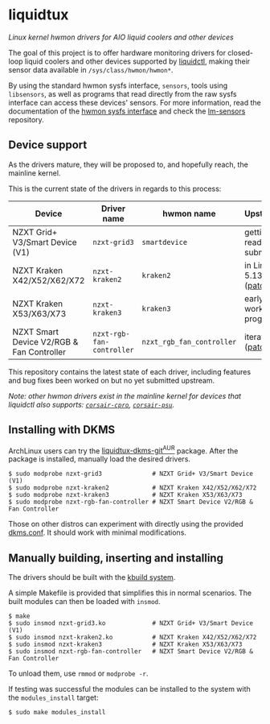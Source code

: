 # liquidtux

_Linux kernel hwmon drivers for AIO liquid coolers and other devices_

The goal of this project is to offer hardware monitoring drivers for
closed-loop liquid coolers and other devices supported by [liquidctl], making
their sensor data available in `/sys/class/hwmon/hwmon*`.

By using the standard hwmon sysfs interface, `sensors`, tools using
`libsensors`, as well as programs that read directly from the raw sysfs
interface can access these devices' sensors.  For more information, read the
documentation of the [hwmon sysfs interface] and check the [lm-sensors]
repository.

## Device support

As the drivers mature, they will be proposed to, and hopefully reach, the
mainline kernel.

This is the current state of the drivers in regards to this process:

| Device | Driver name | hwmon name | Upstream |
| --- | --- | --- | --- |
| NZXT Grid+ V3/Smart Device (V1) | `nzxt-grid3` | `smartdevice` | getting ready to submit | |
| NZXT Kraken X42/X52/X62/X72 | `nzxt-kraken2` | `kraken2` | in Linux 5.13 ([patch][p-kraken2-v2]) |
| NZXT Kraken X53/X63/X73 | `nzxt-kraken3` | `kraken3` | early work in progress |
| NZXT Smart Device V2/RGB & Fan Controller | `nzxt-rgb-fan-controller` | `nzxt_rgb_fan_controller` | iterating ([patch][p-rgb-fan-controller]) |

This repository contains the latest state of each driver, including features
and bug fixes been worked on but no yet submitted upstream.

_Note: other hwmon drivers exist in the mainline kernel for devices that
liquidctl also supports: [`corsair-cpro`], [`corsair-psu`]._

## Installing with DKMS

ArchLinux users can try the
[liquidtux-dkms-git<sup>AUR</sup>][liquidtux-dkms-git-aur]
package.  After the package is installed, manually load the desired drivers.

```
$ sudo modprobe nzxt-grid3              # NZXT Grid+ V3/Smart Device (V1)
$ sudo modprobe nzxt-kraken2            # NZXT Kraken X42/X52/X62/X72
$ sudo modprobe nzxt-kraken3            # NZXT Kraken X53/X63/X73
$ sudo modprobe nzxt-rgb-fan-controller # NZXT Smart Device V2/RGB & Fan Controller
```

Those on other distros can experiment with directly using the provided
[dkms.conf].  It should work with minimal modifications.

## Manually building, inserting and installing

The drivers should be built with the [kbuild system].

A simple Makefile is provided that simplifies this in normal scenarios.  The
built modules can then be loaded with `insmod`.

```
$ make
$ sudo insmod nzxt-grid3.ko             # NZXT Grid+ V3/Smart Device (V1)
$ sudo insmod nzxt-kraken2.ko           # NZXT Kraken X42/X52/X62/X72
$ sudo insmod nzxt-kraken3              # NZXT Kraken X53/X63/X73
$ sudo insmod nzxt-rgb-fan-controller   # NZXT Smart Device V2/RGB & Fan Controller
```

To unload them, use `rmmod` or `modprobe -r`.

If testing was successful the modules can be installed to the system with the
`modules_install` target:

```
$ sudo make modules_install
```

[`corsair-cpro`]: https://www.kernel.org/doc/html/latest/hwmon/corsair-cpro.html
[`corsair-psu`]: https://www.kernel.org/doc/html/latest/hwmon/corsair-psu.html
[dkms.conf]: dkms.conf
[hwmon sysfs interface]: https://www.kernel.org/doc/Documentation/hwmon/sysfs-interface
[kbuild system]: https://github.com/torvalds/linux/blob/master/Documentation/kbuild/modules.txt
[liquidctl]: https://github.com/jonasmalacofilho/liquidctl
[liquidtux-dkms-git-aur]: https://aur.archlinux.org/packages/liquidtux-dkms-git/
[lm-sensors]: https://github.com/lm-sensors/lm-sensors
[p-kraken2-v2]: https://patchwork.kernel.org/project/linux-hwmon/patch/20210319045544.416138-1-jonas@protocubo.io/
[p-rgb-fan-controller]: https://patchwork.kernel.org/project/linux-hwmon/patch/20210725105925.620024-1-mezin.alexander@gmail.com/
